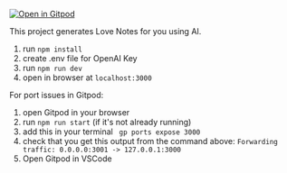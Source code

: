 [![Open in Gitpod](https://gitpod.io/button/open-in-gitpod.svg)](https://gitpod.io/#https://gitpod.io/projects/mvp)
<!-- # [QRLove.com](https://www.qrlove.com/) -->

This project generates Love Notes for you using AI.

1. run `npm install` 
2. create .env file for OpenAI Key
3. run `npm run dev`
4. open in browser at `localhost:3000`


For port issues in Gitpod: 
1. open Gitpod in your browser
2. run `npm run start` (if it's not already running)
3. add this in your terminal  ` gp ports expose 3000`
4. check that you get this output from the command above: `Forwarding traffic: 0.0.0.0:3001 -> 127.0.0.1:3000`
5. Open Gitpod in VSCode